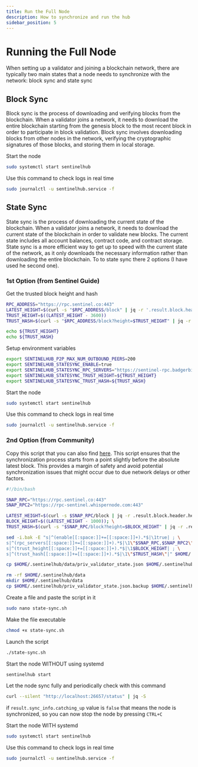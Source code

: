 ```yaml
---
title: Run the Full Node
description: How to synchronize and run the hub
sidebar_position: 5
---
```


# Running the Full Node

When setting up a validator and joining a blockchain network, there are typically two main states that a node needs to synchronize with the network: block sync and state sync


## Block Sync
Block sync is the process of downloading and verifying blocks from the blockchain. When a validator joins a network, it needs to download the entire blockchain starting from the genesis block to the most recent block in order to participate in block validation. Block sync involves downloading blocks from other nodes in the network, verifying the cryptographic signatures of those blocks, and storing them in local storage.

Start the node

```bash
sudo systemctl start sentinelhub
```

Use this command to check logs in real time

```bash
sudo journalctl -u sentinelhub.service -f
```

## State Sync

State sync is the process of downloading the current state of the blockchain. When a validator joins a network, it needs to download the current state of the blockchain in order to validate new blocks. The current state includes all account balances, contract code, and contract storage. State sync is a more efficient way to get up to speed with the current state of the network, as it only downloads the necessary information rather than downloading the entire blockchain. To to state sync there 2 options (I have used he second one).

### 1st Option (from Sentinel Guide)

Get the trusted block height and hash

```bash
RPC_ADDRESS="https://rpc.sentinel.co:443"
LATEST_HEIGHT=$(curl -s "$RPC_ADDRESS/block" | jq -r '.result.block.header.height')
TRUST_HEIGHT=$((LATEST_HEIGHT - 3600))
TRUST_HASH=$(curl -s "$RPC_ADDRESS/block?height=$TRUST_HEIGHT" | jq -r '.result.block_id.hash')

echo ${TRUST_HEIGHT}
echo ${TRUST_HASH}
```

Setup environment variables

```bash
export SENTINELHUB_P2P_MAX_NUM_OUTBOUND_PEERS=200
export SENTINELHUB_STATESYNC_ENABLE=true
export SENTINELHUB_STATESYNC_RPC_SERVERS="https://sentinel-rpc.badgerbite.io:443,https://rpc.mathnodes.com:443,https://rpc.sentinel.co:443"
export SENTINELHUB_STATESYNC_TRUST_HEIGHT=${TRUST_HEIGHT}
export SENTINELHUB_STATESYNC_TRUST_HASH=${TRUST_HASH}
```

Start the node

```bash
sudo systemctl start sentinelhub
```

Use this command to check logs in real time

```bash
sudo journalctl -u sentinelhub.service -f
```

### 2nd Option (from Community)

Copy this script that you can also find [here](https://github.com/MathNodes/state-sync/blob/main/state-sync.sh). This script ensures that the synchronization process starts from a point slightly before the absolute latest block. This provides a margin of safety and avoid potential synchronization issues that might occur due to due network delays or other factors.

```bash
#!/bin/bash

SNAP_RPC="https://rpc.sentinel.co:443"
SNAP_RPC2="https://rpc-sentinel.whispernode.com:443"

LATEST_HEIGHT=$(curl -s $SNAP_RPC/block | jq -r .result.block.header.height); \
BLOCK_HEIGHT=$((LATEST_HEIGHT - 1000)); \
TRUST_HASH=$(curl -s "$SNAP_RPC/block?height=$BLOCK_HEIGHT" | jq -r .result.block_id.hash)

sed -i.bak -E "s|^(enable[[:space:]]+=[[:space:]]+).*$|\1true| ; \
s|^(rpc_servers[[:space:]]+=[[:space:]]+).*$|\1\"$SNAP_RPC,$SNAP_RPC2\"| ; \
s|^(trust_height[[:space:]]+=[[:space:]]+).*$|\1$BLOCK_HEIGHT| ; \
s|^(trust_hash[[:space:]]+=[[:space:]]+).*$|\1\"$TRUST_HASH\"|" $HOME/.sentinelhub/config/config.toml

cp $HOME/.sentinelhub/data/priv_validator_state.json $HOME/.sentinelhub/priv_validator_state.json.backup

rm -rf $HOME/.sentinelhub/data
mkdir $HOME/.sentinelhub/data
cp $HOME/.sentinelhub/priv_validator_state.json.backup $HOME/.sentinelhub/data/priv_validator_state.json
```

Create a file and paste the script in it

```bash
sudo nano state-sync.sh
```

Make the file executable

```bash
chmod +x state-sync.sh
```

Launch the script

```bash
./state-sync.sh
```

Start the node WITHOUT using systemd

```bash
sentinelhub start
```

Let the node sync fully and periodically check with this command

```bash
curl --silent "http://localhost:26657/status" | jq -S
```

if `result.sync_info.catching_up` value is `false` that means the node is synchronized, so you can now stop the node by pressing `CTRL+C`

Start the node WITH systemd

```bash
sudo systemctl start sentinelhub
```

Use this command to check logs in real time

```bash
sudo journalctl -u sentinelhub.service -f
```